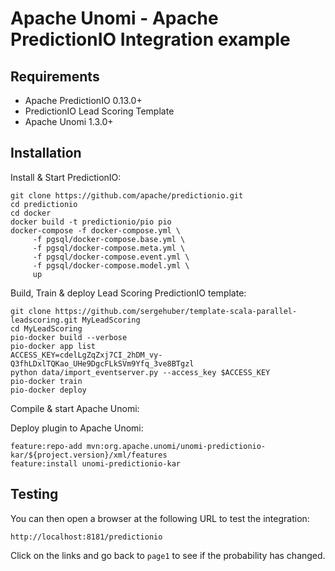 <!--
  ~ Licensed to the Apache Software Foundation (ASF) under one or more
  ~ contributor license agreements.  See the NOTICE file distributed with
  ~ this work for additional information regarding copyright ownership.
  ~ The ASF licenses this file to You under the Apache License, Version 2.0
  ~ (the "License"); you may not use this file except in compliance with
  ~ the License.  You may obtain a copy of the License at
  ~
  ~      http://www.apache.org/licenses/LICENSE-2.0
  ~
  ~ Unless required by applicable law or agreed to in writing, software
  ~ distributed under the License is distributed on an "AS IS" BASIS,
  ~ WITHOUT WARRANTIES OR CONDITIONS OF ANY KIND, either express or implied.
  ~ See the License for the specific language governing permissions and
  ~ limitations under the License.
  -->

Apache Unomi - Apache PredictionIO Integration example
======================================================

Requirements
------------
- Apache PredictionIO 0.13.0+
- PredictionIO Lead Scoring Template
- Apache Unomi 1.3.0+ 

Installation
------------ 

Install & Start PredictionIO:

    git clone https://github.com/apache/predictionio.git
    cd predictionio
    cd docker
    docker build -t predictionio/pio pio
    docker-compose -f docker-compose.yml \
         -f pgsql/docker-compose.base.yml \
         -f pgsql/docker-compose.meta.yml \
         -f pgsql/docker-compose.event.yml \
         -f pgsql/docker-compose.model.yml \
         up

Build, Train & deploy Lead Scoring PredictionIO template:

    git clone https://github.com/sergehuber/template-scala-parallel-leadscoring.git MyLeadScoring
    cd MyLeadScoring
    pio-docker build --verbose
    pio-docker app list
    ACCESS_KEY=cdelLgZqZxj7CI_2hDM_vy-Q3fhLDxlTQKao_UHe9DgcFLkSVm9Yfq_3ve8BTgzl
    python data/import_eventserver.py --access_key $ACCESS_KEY
    pio-docker train
    pio-docker deploy
    
Compile & start Apache Unomi:
    
    
Deploy plugin to Apache Unomi:

    feature:repo-add mvn:org.apache.unomi/unomi-predictionio-kar/${project.version}/xml/features
    feature:install unomi-predictionio-kar

Testing
-------

You can then open a browser at the following URL to test the integration:

    http://localhost:8181/predictionio
    
Click on the links and go back to `page1` to see if the probability has changed.